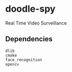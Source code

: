 # doodle-spy
Real Time Video Surveillance 

## Dependencies
```
dlib    
cmake    
face_recognition    
opencv
```